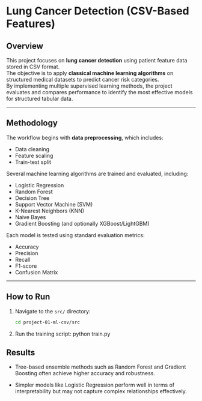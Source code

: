 # Lung Cancer Detection (CSV-Based Features)

##  Overview
This project focuses on **lung cancer detection** using patient feature data stored in CSV format.  
The objective is to apply **classical machine learning algorithms** on structured medical datasets to predict cancer risk categories.  
By implementing multiple supervised learning methods, the project evaluates and compares performance to identify the most effective models for structured tabular data.

---

##  Methodology
The workflow begins with **data preprocessing**, which includes:
- Data cleaning  
- Feature scaling  
- Train-test split  

Several machine learning algorithms are trained and evaluated, including:  
- Logistic Regression  
- Random Forest  
- Decision Tree  
- Support Vector Machine (SVM)  
- K-Nearest Neighbors (KNN)  
- Naive Bayes  
- Gradient Boosting (and optionally XGBoost/LightGBM)  

Each model is tested using standard evaluation metrics:
- Accuracy  
- Precision  
- Recall  
- F1-score  
- Confusion Matrix  

---

##  How to Run

1. Navigate to the `src/` directory:
   ```bash
   cd project-01-ml-csv/src
2. Run the training script:
    python train.py 

## Results

- Tree-based ensemble methods such as Random Forest and Gradient Boosting often achieve higher accuracy and robustness.

- Simpler models like Logistic Regression perform well in terms of interpretability but may not capture complex relationships effectively.
